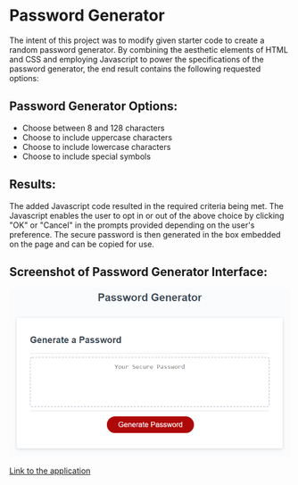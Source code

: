 # Password Generator

The intent of this project was to modify given starter code to create a random password generator. By combining the aesthetic elements of HTML and CSS and employing Javascript to power the specifications of the password generator, the end result contains the following requested options:

## Password Generator Options:
- Choose between 8 and 128 characters
- Choose to include uppercase characters
- Choose to include lowercase characters
- Choose to include special symbols

## Results: 
The added Javascript code resulted in the required criteria being met. The Javascript enables the user to opt in or out of the above choice by clicking "OK" or "Cancel" in the prompts provided depending on the user's preference. The secure password is then generated in the box embedded on the page and can be copied for use.


## Screenshot of Password Generator Interface: 
<img src= "https://raw.githubusercontent.com/Hannybiggs/Customizable-Password-Generator/main/Assets/03-javascript-homework-demo.png?raw=true">


[Link to the application](https://hannybiggs.github.io/Customizable-Password-Generator/)